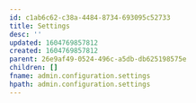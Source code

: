 ```yaml
---
id: c1ab6c62-c38a-4484-8734-693095c52733
title: Settings
desc: ''
updated: 1604769857812
created: 1604769857812
parent: 26e9af49-0524-496c-a5db-db625198575e
children: []
fname: admin.configuration.settings
hpath: admin.configuration.settings
---
```



